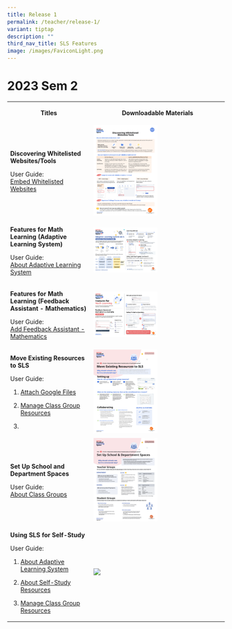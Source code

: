 ```yaml
---
title: Release 1
permalink: /teacher/release-1/
variant: tiptap
description: ""
third_nav_title: SLS Features
image: /images/FaviconLight.png
---
```

<h1>2023 Sem 2</h1>
<table style="minWidth: 50px">
<colgroup>
<col>
<col>
</colgroup>
<tbody>
<tr>
<th rowspan="1" colspan="1">
<p>Titles</p>
</th>
<th rowspan="1" colspan="1">
<p>Downloadable Materials</p>
</th>
</tr>
<tr>
<td rowspan="1" colspan="1">
<p><strong>Discovering Whitelisted Websites/Tools</strong>
</p>
<p>User Guide:
<br><a href="/teacher-user-guide/discover/embed-whitelisted-websites/" rel="noopener noreferrer nofollow" target="_blank">Embed Whitelisted Websites</a>
</p>
</td>
<td rowspan="1" colspan="1">
<div class="isomer-image-wrapper">
<img style="width: 50%;" height="auto" width="100%" src="/images/2Teacher/Marcomms/Feature%20Highlights/r19 discovering whitelisted websites.png">
</div>
</td>
</tr>
<tr>
<td rowspan="1" colspan="1">
<p><strong>Features for Math Learning (Adaptive Learning System)</strong>
</p>
<p>User Guide:
<br><a href="/student-user-guide/self-study/about-adaptive-learning-system/" rel="noopener noreferrer nofollow" target="_blank">About Adaptive Learning System</a>
</p>
</td>
<td rowspan="1" colspan="1">
<div class="isomer-image-wrapper">
<img style="width: 50%;" height="auto" width="100%" src="/images/2Teacher/Downloadable%20Resources/als_14_feb.png">
</div>
</td>
</tr>
<tr>
<td rowspan="1" colspan="1">
<p><strong>Features for Math Learning (Feedback Assistant - Mathematics)</strong>
</p>
<p>User Guide:
<br><a href="/teacher-user-guide/assess/add-mathematics-feedback-assistant/" rel="noopener noreferrer nofollow" target="_blank">Add Feedback Assistant - Mathematics</a>
</p>
</td>
<td rowspan="1" colspan="1">
<div class="isomer-image-wrapper">
<img style="width: 50%;" height="auto" width="100%" src="/images/2Teacher/Downloadable%20Resources/fa-math 10 jul.png">
</div>
</td>
</tr>
<tr>
<td rowspan="1" colspan="1">
<p><strong>Move Existing Resources to SLS</strong>
</p>
<p>User Guide:</p>
<ol>
<li>
<p><a href="/teacher-user-guide/collaborate/attach-google-files/" rel="noopener noreferrer nofollow" target="_blank">Attach Google Files</a>
</p>
</li>
<li>
<p><a href="/teacher-user-guide/organise/manage-class-group-resources/" rel="noopener noreferrer nofollow" target="_blank">Manage Class Group Resources</a>
</p>
</li>
<li>
<p></p>
</li>
</ol>
</td>
<td rowspan="1" colspan="1">
<div class="isomer-image-wrapper">
<img style="width: 50%;" height="auto" width="100%" src="/images/2Teacher/Marcomms/Feature%20Highlights/move_existing_resources_to_sls.png">
</div>
</td>
</tr>
<tr>
<td rowspan="1" colspan="1">
<p><strong>Set Up School and Department Spaces</strong>
</p>
<p>User Guide:
<br><a href="/teacher-user-guide/organise/about-class-groups/" rel="noopener noreferrer nofollow" target="_blank">About Class Groups</a>
</p>
</td>
<td rowspan="1" colspan="1">
<div class="isomer-image-wrapper">
<img style="width: 50%;" height="auto" width="100%" src="/images/2Teacher/Marcomms/Feature%20Highlights/set up school and department spaces.png">
</div>
</td>
</tr>
<tr>
<td rowspan="1" colspan="1">
<p><strong>Using SLS for Self-Study</strong>
</p>
<p>User Guide:</p>
<ol data-tight="true" class="tight">
<li>
<p><a href="/student-user-guide/discover/about-adaptive-learning-system/" rel="noopener noreferrer nofollow" target="_blank">About Adaptive Learning System</a>
</p>
</li>
<li>
<p><a href="/student-user-guide/discover/about-self-study-resources/" rel="noopener noreferrer nofollow" target="_blank">About Self-Study Resources</a>
</p>
</li>
<li>
<p><a href="/teacher-user-guide/organise/manage-class-group-resources/" rel="noopener noreferrer nofollow" target="_blank">Manage Class Group Resources</a>
</p>
</li>
</ol>
</td>
<td rowspan="1" colspan="1">
<div class="isomer-image-wrapper">
<img style="width: 50%;" height="auto" width="100%" src="/images/2Teacher/Marcomms/Feature%20Highlights/r19 using sls for self-study.png">
</div>
</td>
</tr>
</tbody>
</table>
<p></p>
